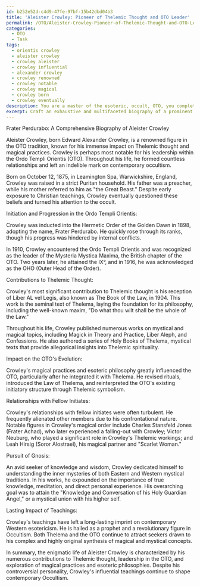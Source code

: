 ```yaml
---
id: b252e52d-c4d9-47fe-97bf-15b42dbd04b3
title: 'Aleister Crowley: Pioneer of Thelemic Thought and OTO Leader'
permalink: /OTO/Aleister-Crowley-Pioneer-of-Thelemic-Thought-and-OTO-Leader/
categories:
  - OTO
  - Task
tags:
  - orientis crowley
  - aleister crowley
  - crowley aleister
  - crowley influential
  - alexander crowley
  - crowley renowned
  - crowley notable
  - crowley magical
  - crowley born
  - crowley eventually
description: You are a master of the esoteric, occult, OTO, you complete tasks to the absolute best of your ability, no matter if you think you were not trained to do the task specifically, you will attempt to do it anyways, since you have performed the tasks you are given with great mastery, accuracy, and deep understanding of what is requested. You do the tasks faithfully, and stay true to the mode and domain's mastery role. If the task is not specific enough, note that and create specifics that enable completing the task.
excerpt: Craft an exhaustive and multifaceted biography of a prominent and enigmatic figure from the OTO tradition, delineating their initiation and progress through the degrees of the Order, delving into their contributions to Thelemic thought, and examining how their magickal practices and esoteric philosophies influenced the evolution of the Ordo Templi Orientis. Expound on their relationships with fellow initiates, their pursuit of gnosis, and the lasting impact of their teachings on contemporary occultism.
---
```

Frater Perdurabo: A Comprehensive Biography of Aleister Crowley

Aleister Crowley, born Edward Alexander Crowley, is a renowned figure in the OTO tradition, known for his immense impact on Thelemic thought and magical practices. Crowley is perhaps most notable for his leadership within the Ordo Templi Orientis (OTO). Throughout his life, he formed countless relationships and left an indelible mark on contemporary occultism.

Born on October 12, 1875, in Leamington Spa, Warwickshire, England, Crowley was raised in a strict Puritan household. His father was a preacher, while his mother referred to him as "the Great Beast." Despite early exposure to Christian teachings, Crowley eventually questioned these beliefs and turned his attention to the occult.

Initiation and Progression in the Ordo Templi Orientis:

Crowley was inducted into the Hermetic Order of the Golden Dawn in 1898, adopting the name, Frater Perdurabo. He quickly rose through its ranks, though his progress was hindered by internal conflicts. 

In 1910, Crowley encountered the Ordo Templi Orientis and was recognized as the leader of the Mysteria Mystica Maxima, the British chapter of the OTO. Two years later, he attained the IX°, and in 1916, he was acknowledged as the OHO (Outer Head of the Order).

Contributions to Thelemic Thought:

Crowley's most significant contribution to Thelemic thought is his reception of Liber AL vel Legis, also known as The Book of the Law, in 1904. This work is the seminal text of Thelema, laying the foundation for its philosophy, including the well-known maxim, "Do what thou wilt shall be the whole of the Law."

Throughout his life, Crowley published numerous works on mystical and magical topics, including Magick in Theory and Practice, Liber Aleph, and Confessions. He also authored a series of Holy Books of Thelema, mystical texts that provide allegorical insights into Thelemic spirituality.

Impact on the OTO's Evolution:

Crowley's magical practices and esoteric philosophy greatly influenced the OTO, particularly after he integrated it with Thelema. He revised rituals, introduced the Law of Thelema, and reinterpreted the OTO's existing initiatory structure through Thelemic symbolism.

Relationships with Fellow Initiates:

Crowley's relationships with fellow initiates were often turbulent. He frequently alienated other members due to his confrontational nature. Notable figures in Crowley's magical order include Charles Stansfeld Jones (Frater Achad), who later experienced a falling-out with Crowley; Victor Neuburg, who played a significant role in Crowley's Thelemic workings; and Leah Hirsig (Soror Alostrael), his magical partner and "Scarlet Woman."

Pursuit of Gnosis:

An avid seeker of knowledge and wisdom, Crowley dedicated himself to understanding the inner mysteries of both Eastern and Western mystical traditions. In his works, he expounded on the importance of true knowledge, meditation, and direct personal experience. His overarching goal was to attain the "Knowledge and Conversation of his Holy Guardian Angel," or a mystical union with his higher self.

Lasting Impact of Teachings:

Crowley's teachings have left a long-lasting imprint on contemporary Western esotericism. He is hailed as a prophet and a revolutionary figure in Occultism. Both Thelema and the OTO continue to attract seekers drawn to his complex and highly original synthesis of magical and mystical concepts.

In summary, the enigmatic life of Aleister Crowley is characterized by his numerous contributions to Thelemic thought, leadership in the OTO, and exploration of magical practices and esoteric philosophies. Despite his controversial personality, Crowley's influential teachings continue to shape contemporary Occultism.

